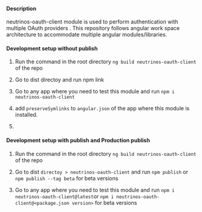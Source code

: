 #### Description
neutrinos-oauth-client module is used to perform authentication with multiple OAuth providers . This repository follows angular work space architecture to accommodate multiple angular modules/libraries.

#### Development setup without publish

1. Run the command in the root directory `ng build neutrinos-oauth-client` of the repo

2. Go to dist directoy and run npm link

3. Go to any app where you need to test this module and  run `npm i neutrinos-oauth-client`

4. add `preserveSymlinks` to `angular.json` of the app where this module is installed.
5. 
#### Development setup with publish and Production publish

1. Run the command in the root directory `ng build neutrinos-oauth-client` of the repo

2. Go to dist `directoy > neutrinos-oauth-client` and run `npm publish` or `npm publish --tag beta` for beta versions

3. Go to any app where you need to test this module and  run `npm i neutrinos-oauth-client@latest`or `npm i neutrinos-oauth-client@<package.json version>` for beta versions
